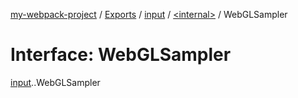 [my-webpack-project](../README.md) / [Exports](../modules.md) / [input](../modules/input.md) / [<internal\>](../modules/input._internal_.md) / WebGLSampler

# Interface: WebGLSampler

[input](../modules/input.md).[<internal>](../modules/input._internal_.md).WebGLSampler
